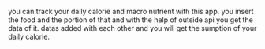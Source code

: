 you can track your daily calorie and macro nutrient with this app.
you insert the food and the portion of that and with the help of outside api you get the data of it.
datas added with each other and you will get the sumption of your daily calorie.
